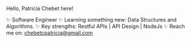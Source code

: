 Hello, Patricia Chebet here!

✨ Software Engineer
✨ Learning something new: Data Structures and Algorithms.
✨ Key strengths: Restful APIs | API Design | NodeJs
✨ Reach me on: chebetcpatricia@gmail.com

<!--
**PatriciaChebet/PatriciaChebet** is a ✨ _special_ ✨ repository because its `README.md` (this file) appears on your GitHub profile.

Here are some ideas to get you started:
- 
-->

